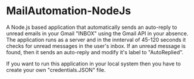 # MailAutomation-NodeJs
A Node.js based application that automatically sends an auto-reply to unread emails in your Gmail "INBOX" using the Gmail API in your absence. The application runs as a server and in the innterval of 45-120 seconds it checks for unread messages in the user's inbox. If an unread message is found, then it sends an auto-reply and modify it's label to "AutoReplied".

If you want to run this application in your local system then you have to create your own "credentials.JSON" file.
